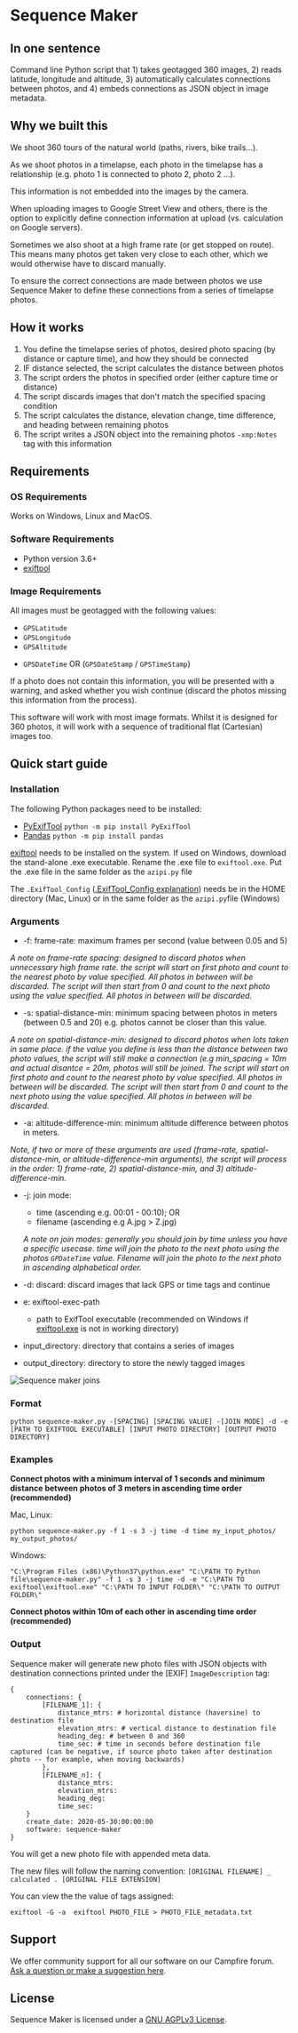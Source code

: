 # Sequence Maker

## In one sentence

Command line Python script that 1) takes geotagged 360 images, 2) reads latitude, longitude and altitude, 3) automatically calculates connections between photos, and 4) embeds connections as JSON object in image metadata.

## Why we built this

We shoot 360 tours of the natural world (paths, rivers, bike trails...).

As we shoot photos in a timelapse, each photo in the timelapse has a relationship (e.g. photo 1 is connected to photo 2, photo 2 ...).

This information is not embedded into the images by the camera.

When uploading images to Google Street View and others, there is the option to explicitly define connection information at upload (vs. calculation on Google servers).

Sometimes we also shoot at a high frame rate (or get stopped on route). This means many photos get taken very close to each other, which we would otherwise have to discard manually.

To ensure the correct connections are made between photos we use Sequence Maker to define these connections from a series of timelapse photos. 

## How it works

1. You define the timelapse series of photos, desired photo spacing (by distance or capture time), and how they should be connected
2. IF distance selected, the script calculates the distance between photos
3. The script orders the photos in specified order (either capture time or distance)
4. The script discards images that don't match the specified spacing condition
5. The script calculates the distance, elevation change, time difference, and heading between remaining photos
6. The script writes a JSON object into the remaining photos `-xmp:Notes` tag with this information
 
## Requirements

### OS Requirements

Works on Windows, Linux and MacOS.

### Software Requirements

* Python version 3.6+
* [exiftool](https://exiftool.org/)

### Image Requirements

All images must be geotagged with the following values:

* `GPSLatitude`
* `GPSLongitude`
* `GPSAltitude`
- `GPSDateTime` OR (`GPSDateStamp` / `GPSTimeStamp`)

If a photo does not contain this information, you will be presented with a warning, and asked whether you wish continue (discard the photos missing this information from the process).

This software will work with most image formats. Whilst it is designed for 360 photos, it will work with a sequence of traditional flat (Cartesian) images too.

## Quick start guide

### Installation

The following Python packages need to be installed:
* [PyExifTool](https://pypi.org/project/PyExifTool/)
	`python -m pip install PyExifTool`
* [Pandas](https://pandas.pydata.org/docs/)
	`python -m pip install pandas`


[exiftool](https://exiftool.org/) needs to be installed on the system.
If used on Windows, download the stand-alone .exe executable. Rename the .exe file to `exiftool.exe`. Put the .exe file in the same folder as the `azipi.py` file

The `.ExifTool_Config` ([.ExifTool_Config explanation](https://exiftool.org/faq.html#Q11)) needs be in the HOME directory (Mac, Linux) or in the same folder as the `azipi.py`file (Windows)

### Arguments

* -f: frame-rate: maximum frames per second (value between 0.05 and 5)

_A note on frame-rate spacing:  designed to discard photos when unnecessary high frame rate. the script will start on first photo and count to the nearest photo by value specified. All photos in between will be discarded. The script will then start from 0 and count to the next photo using the value specified. All photos in between will be discarded._

* -s: spatial-distance-min: minimum spacing between photos in meters (between 0.5 and 20) e.g. photos cannot be closer than this value.

_A note on spatial-distance-min: designed to discard photos when lots taken in same place. if the value you define is less than the distance between two photo values, the script will still make a connection (e.g min_spacing = 10m and actual disantce = 20m, photos will still be joined. The script will start on first photo and count to the nearest photo by value specified. All photos in between will be discarded. The script will then start from 0 and count to the next photo using the value specified. All photos in between will be discarded._

* -a: altitude-difference-min: minimum altitude difference between photos in meters.


_Note, if two or more of these arguments are used (frame-rate, spatial-distance-min, or altitude-difference-min arguments), the script will process in the order: 1) frame-rate, 2) spatial-distance-min, and 3) altitude-difference-min._

* -j: join mode:
	- time (ascending e.g. 00:01 - 00:10); OR
	- filename (ascending e.g A.jpg > Z.jpg)

	_A note on join modes: generally you should join by time unless you have a specific usecase. time will join the photo to the next photo using the photos `GPDateTime` value. Filename will join the photo to the next photo in ascending alphabetical order._

* -d: discard: discard images that lack GPS or time tags and continue

* e: exiftool-exec-path
	- path to ExifTool executable (recommended on Windows if [exiftool.exe](https://exiftool.org/) is not in working directory)

* input_directory: directory that contains a series of images

* output_directory: directory to store the newly tagged images


![Sequence maker joins](/sequence-maker-diagram.jpg)

### Format

```
python sequence-maker.py -[SPACING] [SPACING VALUE] -[JOIN MODE] -d -e [PATH TO EXIFTOOL EXECUTABLE] [INPUT PHOTO DIRECTORY] [OUTPUT PHOTO DIRECTORY]
```

### Examples

**Connect photos with a minimum interval of 1 seconds and minimum distance between photos of 3 meters in ascending time order (recommended)**

Mac, Linux:
```
python sequence-maker.py -f 1 -s 3 -j time -d time my_input_photos/ my_output_photos/
````
Windows:
```
"C:\Program Files (x86)\Python37\python.exe" "C:\PATH TO Python file\sequence-maker.py" -f 1 -s 3 -j time -d -e "C:\PATH TO exiftool\exiftool.exe" "C:\PATH TO INPUT FOLDER\" "C:\PATH TO OUTPUT FOLDER\"
```

**Connect photos within 10m of each other in ascending time order (recommended)**

### Output

Sequence maker will generate new photo files with JSON objects with destination connections printed under the [EXIF] `ImageDescription` tag:

```
{
	connections: {
		[FILENAME_1]: {
			distance_mtrs: # horizontal distance (haversine) to destination file
			elevation_mtrs: # vertical distance to destination file
			heading_deg: # between 0 and 360
			time_sec: # time in seconds before destination file captured (can be negative, if source photo taken after destination photo -- for example, when moving backwards)
		},
		[FILENAME_n]: {
			distance_mtrs:
			elevation_mtrs:
			heading_deg:
			time_sec: 
	}
	create_date: 2020-05-30:00:00:00
	software: sequence-maker
}

```
You will get a new photo file with appended meta data.

The new files will follow the naming convention: `[ORIGINAL FILENAME] _ calculated . [ORIGINAL FILE EXTENSION]`


You can view the the value of tags assigned:

```
exiftool -G -a  exiftool PHOTO_FILE > PHOTO_FILE_metadata.txt
```

## Support 

We offer community support for all our software on our Campfire forum. [Ask a question or make a suggestion here](https://campfire.trekview.org/c/support/8).

## License

Sequence Maker is licensed under a [GNU AGPLv3 License](https://github.com/trek-view/sequence-maker/blob/master/LICENSE.txt).